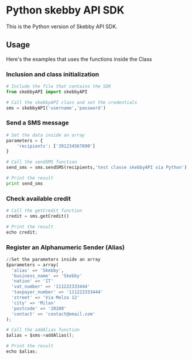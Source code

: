 # Python skebby API SDK

This is the Python version of Skebby API SDK.

## Usage

Here's the examples that uses the functions inside the Class

### Inclusion and class initialization
```Python
# Include the file that contains the SDK
from skebbyAPI import skebbyAPI

# Call the skebbyAPI class and set the credentials 
sms = skebbyAPI('username','password')
```

### Send a SMS message
```Python
# Set the data inside an array
parameters = {
    'recipients': ['391234567890']
}

# Call the sendSMS function
send_sms = sms.sendSMS(recipients,'test classe skebbyAPI via Python')

# Print the result
print send_sms
```

### Check available credit
```Python
# Call the getCredit function
credit = sms.getCredit()

# Print the result
echo credit;
```

### Register an Alphanumeric Sender (Alias)
```Python
//Set the parameters inside an array
$parameters = array(
  'alias' => 'Skebby',
  'business_name' => 'Skebby'
  'nation' => 'IT'
  'vat_number' => '111222333444'
  'taxpayer_number' => '111222333444'
  'street' => 'Via Melzo 12'
  'city' => 'Milan'
  'postcode' => '20100'
  'contact' => 'contact@email.com'
);

# Call the addAlias function
$alias = $sms->addAlias();

# Print the result
echo $alias;
```